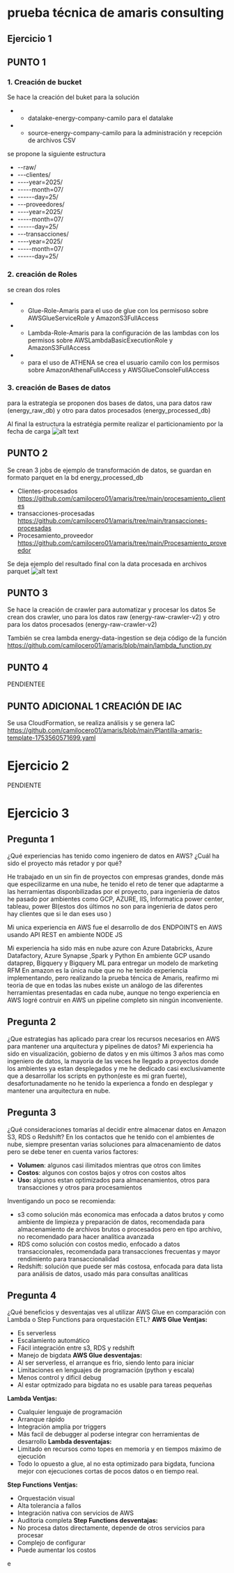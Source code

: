 # prueba técnica de amaris consulting

## Ejercicio 1

## PUNTO 1

### 1. Creación de bucket

Se hace la creación del buket para la solución 
* - datalake-energy-company-camilo para el datalake
* - source-energy-company-camilo para la administración y recepción de archivos CSV

se propone la siguiente estructura 
* --raw/
* ---clientes/
* ----year=2025/
* -----month=07/
* ------day=25/
* ---proveedores/
* ----year=2025/
* -----month=07/
* ------day=25/
* ---transacciones/
* ----year=2025/
* -----month=07/
* ------day=25/

### 2. creación de Roles
se crean dos roles

* - Glue-Role-Amaris
para el uso de glue con los permisoso sobre AWSGlueServiceRole y AmazonS3FullAccess

* - Lambda-Role-Amaris
para la configuración de las lambdas con los permisos sobre AWSLambdaBasicExecutionRole y AmazonS3FullAccess

* - para el uso de ATHENA se crea el usuario camilo con los permisos sobre AmazonAthenaFullAccess y AWSGlueConsoleFullAccess

### 3. creación de Bases de datos
para la estrategía se proponen dos bases de datos, una para datos raw (energy_raw_db) y otro para datos procesados (energy_processed_db)

Al final la estructura la estratégia permite realizar el particionamiento por la fecha de carga
![alt text]({C39BA267-C651-4865-B2F1-75961D4727DF}.png)

## PUNTO 2
Se crean 3 jobs de ejemplo de transformación de datos, se guardan en formato parquet en la bd energy_processed_db

* Clientes-procesados https://github.com/camilocero01/amaris/tree/main/procesamiento_clientes
* transacciones-procesadas https://github.com/camilocero01/amaris/tree/main/transacciones-procesadas
* Procesamiento_proveedor https://github.com/camilocero01/amaris/tree/main/Procesamiento_proveedor

Se deja ejemplo del resultado final con la data procesada en archivos parquet
![alt text]({865A1F1F-5C1F-49E1-8ADA-889DA94BC72B}.png)

## PUNTO 3
Se hace la  creación de crawler para automatizar y procesar los datos
Se crean dos crawler, uno para los datos raw (energy-raw-crawler-v2) y otro para los datos procesados (energy-raw-crawler-v2)

También se crea lambda energy-data-ingestion se deja código de la función https://github.com/camilocero01/amaris/blob/main/lambda_function.py

## PUNTO 4
PENDIENTEE

## PUNTO ADICIONAL 1 CREACIÓN DE IAC

Se usa CloudFormation, se realiza análisis y se genera IaC https://github.com/camilocero01/amaris/blob/main/Plantilla-amaris-template-1753560571699.yaml

# Ejercicio 2

PENDIENTE

# Ejercicio 3

## Pregunta 1
¿Qué experiencias has tenido como ingeniero de datos en AWS? ¿Cuál ha sido el proyecto más retador y por qué?

He trabajado en un sin fin de proyectos con empresas grandes, donde más que especilizarme en una nube, he tenido el reto de tener que adaptarme a las herramientas disponbilizadas por el proyecto, para ingenieria de datos he pasado por ambientes como GCP, AZURE, IIS, Informatica power center, tableau, power BI(estos dos últimos no son para ingenieria de datos pero hay clientes que si le dan eses uso ) 

Mi unica experiencia en AWS fue el desarrollo de dos ENDPOINTS en AWS usando API REST en ambiente NODE JS 

Mi experiencia ha sido más en nube azure con Azure Databricks, Azure Datafactory, Azure Synapse ,Spark y Python
En ambiente GCP usando dataprep, Bigquery y Bigquery ML para entregar un modelo de marketing RFM
En amazon es la única nube que no he tenido experiencia implementando, pero realizando la prueba téncica de Amaris, reafirmo mi teoria de que en todas las nubes existe un análogo de las diferentes herramientas presentadas en cada nube, aunque no tengo experiencia en AWS logré contruir en AWS un pipeline completo sin ningún inconveniente.

## Pregunta 2
¿Que estrategias has aplicado para crear los recursos necesarios en AWS para mantener una arquitectura y pipelines de datos?
Mi experiencia ha sido en visualización, gobierno de datos y en mis últimos 3 años mas como ingeniero de datos, la mayoria de las veces he llegado a proyectos donde los ambientes ya estan desplegados y me he dedicado casi exclusivamente que a desarrollar los scripts en python(este es mi gran fuerte), desafortunadamente no he tenido la experienca a fondo en desplegar y mantener una arquitectura en nube.

## Pregunta 3
¿Qué consideraciones tomarías al decidir entre almacenar datos en Amazon S3, RDS o Redshift?
En los contactos que he tenido con el ambientes de nube, siempre presentan varias soluciones para almacenamiento de datos pero se debe tener en cuenta varios factores:
* **Volumen**: algunos casi ilimitados mientras que otros con limites
* **Costos**: algunos con costos bajos y otros con costos altos
* **Uso:** algunos estan optimizados para almacenamientos, otros para transacciones y otros para procesamientos

Inventigando un poco se recomienda:
* s3 como solución más economica mas enfocada a datos brutos y como ambiente de limpieza y preparación de datos, recomendada para almacenamiento de archivos brutos o procesados pero en tipo archivo, no recomendado para hacer analítica avanzada
* RDS como solución con costos medio, enfocado a datos transaccionales,  recomendada para transacciones frecuentas y mayor rendimiento para transaccionalidad
* Redshift: solución que puede ser más costosa, enfocada para data lista para análisis de datos, usado más para consultas analíticas

## Pregunta 4
¿Qué beneficios y desventajas ves al utilizar AWS Glue en comparación con Lambda o Step Functions para orquestación ETL?
**AWS Glue Ventjas:**
* Es serverless
* Escalamiento automático
* Fácil integración entre s3, RDS y redshift
* Manejo de bigdata
**AWS Glue desventajas:**
* Al ser serverless, el arranque es frio, siendo lento para iniciar
* Limitaciones en lenguajes de programación (python y escala)
* Menos control y dificil debug 
* Al estar optmizado para bigdata no es usable para tareas pequeñas

**Lambda Ventjas:**
* Cualquier lenguaje de programación
* Arranque rápido
* Integración amplia por triggers
* Más facil de debugger al poderse integrar con herramientas de desarrollo
**Lambda desventajas:**
* Limitado en recursos como topes en memoria y en tiempos máximo de ejecución
* Todo lo opuesto a glue, al no esta optimizado para bigdata, funciona mejor con ejecuciones cortas de pocos datos o en tiempo real.

**Step Functions Ventjas:**
* Orquestación visual
* Alta tolerancia a fallos
* Integración nativa con servicios de AWS
* Auditoria completa
**Step Functions desventajas:**
* No procesa datos directamente, depende de otros servicios para procesar
* Complejo de configurar
* Puede aumentar los costos

e